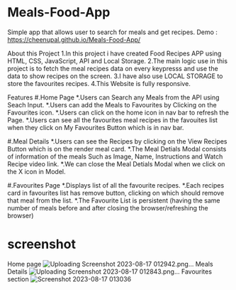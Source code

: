 
# Meals-Food-App
Simple app that allows user to search for meals and get recipes. 
Demo : https://cheenupal.github.io/Meals-Food-App/

About this Project
1.In this project i have created Food Recipes APP using HTML, CSS, JavaScript, API and Local Storage.
2.The main logic use in this project is to fetch the meal recipes data on every keypresss and use the data to show recipes on the screen.
3.I have also use LOCAL STORAGE to store the favourites recipes.
4.This Website is fully responsive.

Features
#.Home Page
*.Users can Search any Meals from the API using Seach Input.
*.Users can add the Meals to Favourites by Clicking on the Favourites icon.
*.Users can click on the home icon in nav bar to refresh the Page.
*.Users can see all the favourites meal recipes in the favouites list when they click on My Favourites Button which is in nav bar.

#.Meal Details
*.Users can see the Recipes by clicking on the View Recipes Button which is on the render meal card.
*.The Meal Detials Modal consists of information of the meals Such as Image, Name, Instructions and Watch Recipe video link.
*.We can close the Meal Detials Modal when we click on the X icon in Model.

#.Favourites Page
*.Displays list of all the favourite recipes.
*.Each recipes card in favourites list has remove button, clicking on which should remove that meal from the list.
*.The Favourite List is persistent (having the same number of meals before and after closing the browser/refreshing the browser)

# screenshot
Home page
![Uploading Screenshot 2023-08-17 012942.png…]()
Meals Details
![Uploading Screenshot 2023-08-17 012843.png…]()
Favourites section
![Screenshot 2023-08-17 013036](https://github.com/cheenupal/Meals-Food-App/assets/113707137/1a2e0ae4-61d2-4449-b7e4-8062407961a0)


